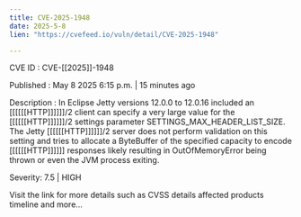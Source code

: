 ```yaml
---
title: CVE-2025-1948
date: 2025-5-8
lien: "https://cvefeed.io/vuln/detail/CVE-2025-1948"

---
```


CVE ID : CVE-[[2025]]-1948

Published :  May 8
2025
6:15 p.m. | 15 minutes ago

Description : In Eclipse Jetty versions 12.0.0 to 12.0.16 included
an [[[[[[HTTP]]]]]]/2 client can specify a very large value for the [[[[[[HTTP]]]]]]/2 settings parameter SETTINGS_MAX_HEADER_LIST_SIZE.
The Jetty [[[[[[HTTP]]]]]]/2 server does not perform validation on this setting
and tries to allocate a ByteBuffer of the specified capacity to encode [[[[[[HTTP]]]]]] responses
likely resulting in OutOfMemoryError being thrown
or even the JVM process exiting.

Severity: 7.5 | HIGH

Visit the link for more details
such as CVSS details
affected products
timeline
and more...
